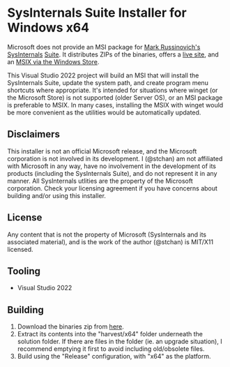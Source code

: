 # SysInternals Suite Installer for Windows x64
Microsoft does not provide an MSI package for [Mark Russinovich's](https://learn.microsoft.com/en-us/archive/blogs/markrussinovich/) [SysInternals](https://learn.microsoft.com/en-us/sysinternals/) [Suite](https://learn.microsoft.com/en-us/sysinternals/downloads/sysinternals-suite). It distributes ZIPs of the binaries, offers a [live site](https://live.sysinternals.com/), and an [MSIX via the Windows Store](https://learn.microsoft.com/en-us/sysinternals/downloads/microsoft-store). 

This Visual Studio 2022 project will build an MSI that will install the SysInternals Suite, update the system path, and create program menu shortcuts where appropriate. It's intended for situations where winget (or the Microsoft Store) is not supported (older Server OS), or an MSI package is preferable to MSIX. In many cases, installing the MSIX with winget would be more convenient as the utilities would be automatically updated.

## Disclaimers
This installer is not an official Microsoft release, and the Microsoft corporation is not involved in its development. I (@stchan) am not affiliated with Microsoft in any way, have no involvement in the development of its products (including the SysInternals Suite), and do not represent it in any manner. All SysInternals utlities are the property of the Microsoft corporation. Check your licensing agreement if you have concerns about building and/or using this installer.

## License
Any content that is not the property of Microsoft (SysInternals and its associated material), and is the work of the author (@stchan) is MIT/X11 licensed.

## Tooling
* Visual Studio 2022

## Building
1. Download the binaries zip from [here](https://download.sysinternals.com/files/SysinternalsSuite.zip).
1. Extract its contents into the "harvest/x64" folder underneath the solution folder. If there are files in the folder (ie. an upgrade situation), I recommend emptying it first to avoid including old/obsolete files.
1. Build using the "Release" configuration, with "x64" as the platform.
